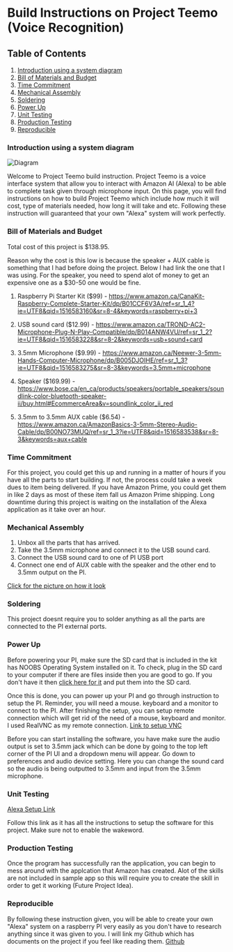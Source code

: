 # Build Instructions on Project Teemo (Voice Recognition)

## Table of Contents
1. [Introduction using a system diagram](#introduction-using-a-system-diagram)
2. [Bill of Materials and Budget](#bill-of-materials-and-budget)
3. [Time Commitment](#time-commitment)
4. [Mechanical Assembly](#mechanical-assembly)
5. [Soldering](#soldering)
6. [Power Up](#power-up)
7. [Unit Testing](#unit-testing)
8. [Production Testing](#production-testing)
9. [Reproducible](#reproducible)

### Introduction using a system diagram

![Diagram](https://raw.githubusercontent.com/patng2007/VoiceRecognition/master/images/AWS-Overview2.png)

Welcome to Project Teemo build instruction. Project Teemo is a voice interface system that allow you to interact with Amazon AI (Alexa) to be able to complete task given through microphone input. On this page, you will find instructions on how to build Project Teemo which include how much it will cost, type of materials needed, how long it will take and etc. Following these instruction will guaranteed that your own "Alexa" system will work perfectly.  

### Bill of Materials and Budget

Total cost of this project is $138.95.

Reason why the cost is this low is because the speaker  + AUX cable is something that I had before doing the project. Below I had link the one that I was using. For the speaker, you need to spend alot of money to get an expensive one as a $30-50 one would be fine.

1. Raspberry Pi Starter Kit ($99) - <https://www.amazon.ca/CanaKit-Raspberry-Complete-Starter-Kit/dp/B01CCF6V3A/ref=sr_1_4?ie=UTF8&qid=1516583160&sr=8-4&keywords=raspberry+pi+3>

2. USB sound card ($12.99) - <https://www.amazon.ca/TROND-AC2-Microphone-Plug-N-Play-Compatible/dp/B014ANW4VU/ref=sr_1_2?ie=UTF8&qid=1516583228&sr=8-2&keywords=usb+sound+card>

3. 3.5mm Microphone ($9.99) - <https://www.amazon.ca/Neewer-3-5mm-Hands-Computer-Microphone/dp/B005DJOIHE/ref=sr_1_3?ie=UTF8&qid=1516583275&sr=8-3&keywords=3.5mm+microphone>

4. Speaker ($169.99) - <https://www.bose.ca/en_ca/products/speakers/portable_speakers/soundlink-color-bluetooth-speaker-ii/buy.html#EcommerceArea&v=soundlink_color_ii_red> 

5. 3.5mm to 3.5mm AUX cable ($6.54) - <https://www.amazon.ca/AmazonBasics-3-5mm-Stereo-Audio-Cable/dp/B00NO73MUQ/ref=sr_1_3?ie=UTF8&qid=1516583538&sr=8-3&keywords=aux+cable>


### Time Commitment

For this project, you could get this up and running in a matter of hours if you have all the parts to start building. If not, the process could take a week dues to item being delivered. If you have Amazon Prime, you could get them in like 2 days as most of these item fall us Amazon Prime shipping. Long downtime during this project is waiting on the installation of the Alexa application as it take over an hour. 

### Mechanical Assembly

1. Unbox all the parts that has arrived.
2. Take the 3.5mm microphone and connect it to the USB sound card.
3. Connect the USB sound card to one of PI USB port
4. Connect one end of AUX cable with the speaker and the other end to 3.5mm output on the PI.

[Click for the picture on how it look](https://raw.githubusercontent.com/patng2007/VoiceRecognition/master/images/IMG_0744.JPG)

### Soldering

This project doesnt require you to solder anything as all the parts are connected to the PI external ports. 

### Power Up

Before powering your PI, make sure the SD card that is included in the kit has NOOBS Operating System installed on it. To check, plug in the SD card to your computer if there are files inside then you are good to go. If you don't have it then [click here for it](https://downloads.raspberrypi.org/NOOBS_latest) and put them into the SD card. 

Once this is done, you can power up your PI and go through instruction to setup the PI. Reminder, you will need a mouse. keyboard and a monitor to connect to the PI. After finishing the setup, you can setup remote connection which will get rid of the need of a mouse, keyboard and monitor. I used RealVNC as my remote connection. [Link to setup VNC](https://www.realvnc.com/en/connect/docs/raspberry-pi.html#raspberry-pi-setup)

Before you can start installing the software, you have make sure the audio output is set to 3.5mm jack which can be done by going to the top left corner of the PI UI and a dropdown menu will appear. Go down to preferences and audio device setting. Here you can change the sound card so the audio is being outputted to 3.5mm and input from the 3.5mm microphone.

### Unit Testing

[Alexa Setup Link](https://github.com/alexa/alexa-avs-sample-app/wiki/Raspberry-Pi#lets-get-started)

Follow this link as it has all the instructions to setup the software for this project. Make sure not to enable the wakeword. 

### Production Testing

Once the program has successfully ran the application, you can begin to mess around with the applcation that Amazon has created. Alot of the skills are not included in sample app so this will require you to create the skill in order to get it working (Future Project Idea).

### Reproducible 

By following these instruction given, you will be able to create your own "Alexa" system on a raspberry PI very easily as you don't have to research anything since it was given to you. I will link my Github which has documents on the project if you feel like reading them. 
[Github](https://github.com/patng2007/VoiceRecognition)
